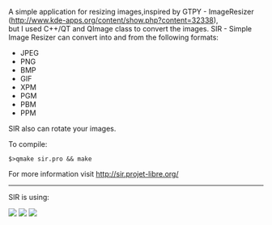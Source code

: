 A simple application for resizing images,inspired by GTPY - ImageResizer (http://www.kde-apps.org/content/show.php?content=32338), <br />
but I used C++/QT and QImage class to convert the images.
SIR - Simple Image Resizer can convert into and from the following formats:

  * JPEG
  * PNG
  * BMP
  * GIF
  * XPM
  * PGM
  * PBM
  * PPM

SIR also can rotate your images.

To compile:

`$>qmake sir.pro && make`

For more information visit http://sir.projet-libre.org/


---

SIR is using:

[![](https://code.google.com/images/ph-logo.png)](http://code.google.com/)
[![](http://qt-project.org/images/qt13a/Qt-logo.png)](http://qt-project.org/)
[![](http://author.brothersoft.com/softimg/pick_100.gif)](http://www.brothersoft.com/sir-simple-image-resizer-298947.html)